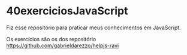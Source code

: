 # 40exerciciosJavaScript
Fiz esse repositório para praticar meus conhecimentos em JavaScript. 

Os exercícios são os dos repositório https://github.com/gabrieldarezzo/helpjs-ravi

